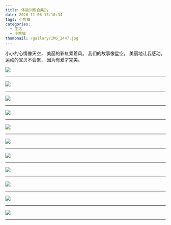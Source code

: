 ```yaml
---
title: 体能训练合集🤸‍♀️
date: 2020-11-06 15:10:34
tags: 小熊猫
categories:
  - 生活
  - 小熊猫
thumbnail: /gallary/IMG_2447.jpg
---
```


小小的心情像天空，
美丽的彩虹乘着风。
我们的故事像星空，
美丽地让我感动。
运动的宝贝不会累，
因为有爱才完美。

![](/gallary/IMG_2448.jpg)

---

<!-- more -->

![](/gallary/IMG_2449.jpg)

---

![](/gallary/IMG_2450.jpg)

---

![](/gallary/IMG_2451.jpg)

---

![](/gallary/IMG_2461.jpg)

---

![](/gallary/IMG_2462.jpg)

---

![](/gallary/IMG_2463.jpg)

---

![](/gallary/IMG_2464.jpg)

---

![](/gallary/IMG_2465.jpg)

---

![](/gallary/IMG_2466.jpg)

---

![](/gallary/IMG_2467.jpg)

---
